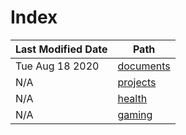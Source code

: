 # Index

Last Modified Date|Path
-|-
Tue Aug 18 2020|[documents](documents)
N/A|[projects](projects)
N/A|[health](health)
N/A|[gaming](gaming)
